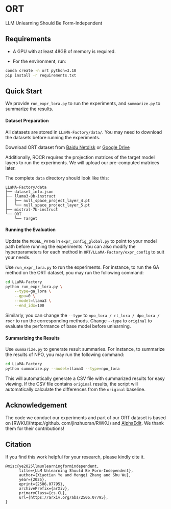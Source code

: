 # ORT

LLM Unlearning Should Be Form-Independent

## Requirements

- A GPU with at least 48GB of memory is required.

- For the environment, run:

```bash
conda create -n ort python=3.10
pip install -r requirements.txt
```

## Quick Start

We provide `run_expr_lora.py` to run the experiments, and `summarize.py` to summarize the results.

#### Dataset Preparation

All datasets are stored in `LLaMA-Factory/data/`. You may need to download the datasets before running the experiments.

Download ORT dataset from [Baidu Netdisk](https://pan.baidu.com/s/1QIcl1CSGg9PjC-e30x96Kg?pwd=x1c9) or [Google Drive](https://drive.google.com/file/d/1tlQDBaJugTYwWcMNBrzoD3Rrx6eBuIfG/view?usp=sharing)

Additionally, ROCR requires the projection matrices of the target model layers to run the experiments. We will upload our pre-computed matrices later.

The complete `data` directory should look like this:

```text
LLaMA-Factory/data
├── dataset_info.json
├── llama3-8b-instruct
│   ├── null_space_project_layer_4.pt
│   └── null_space_project_layer_5.pt
├── mistral-7b-instruct
└── ORT
    └── Target
```

#### Running the Evaluation

Update the `MODEL_PATHS` in `expr_config_global.py` to point to your model path before running the experiments. You can also modify the hyperparameters for each method in `ORT/LLaMA-Factory/expr_config` to suit your needs.

Use `run_expr_lora.py` to run the experiments. For instance, to run the GA method on the ORT dataset, you may run the following command:

```bash
cd LLaMA-Factory
python run_expr_lora.py \
    --type=ga_lora \
    --gpu=0 \
    --model=llama3 \
    --end_idx=100
```

Similarly, you can change the `--type` to `npo_lora / rt_lora / dpo_lora / rocr` to run the corresponding methods. Change `--type` to `original` to evaluate the performance of base model before unlearning.


#### Summarizing the Results

Use `summarize.py` to generate result summaries. For instance, to summarize the results of NPO, you may run the following command:

```bash
cd LLaMA-Factory
python summarize.py --model=llama3 --type=npo_lora
```

This will automatically generate a CSV file with summarized results for easy viewing. If the CSV file contains `original` results, the script will automatically calculate the differences from the `original` baseline.


## Acknowledgement

The code we conduct our experiments and part of our ORT dataset is based on [RWKU](https://github.
com/jinzhuoran/RWKU) and [AlphaEdit](https://github.com/jianghoucheng/AlphaEdit). We thank them for their contributions!


## Citation

If you find this work helpful for your research, please kindly cite it.

```text
@misc{ye2025llmunlearningformindependent,
      title={LLM Unlearning Should Be Form-Independent}, 
      author={Xiaotian Ye and Mengqi Zhang and Shu Wu},
      year={2025},
      eprint={2506.07795},
      archivePrefix={arXiv},
      primaryClass={cs.CL},
      url={https://arxiv.org/abs/2506.07795}, 
}
```